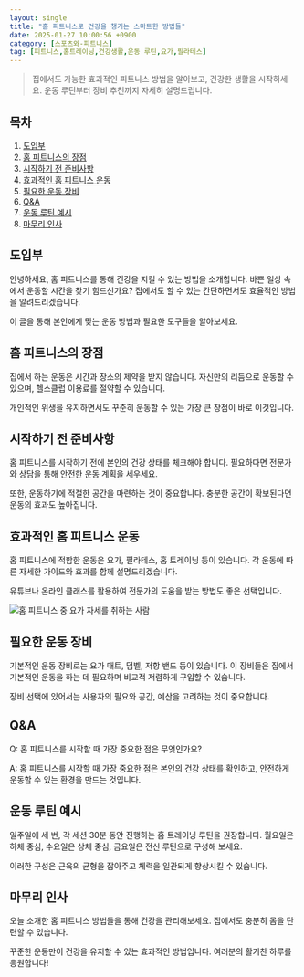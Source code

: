 ```yaml
---
layout: single
title: "홈 피트니스로 건강을 챙기는 스마트한 방법들"
date: 2025-01-27 10:00:56 +0900
category: [스포츠와-피트니스]
tag: [피트니스,홈트레이닝,건강생활,운동 루틴,요가,필라테스]
---
```

  
> 집에서도 가능한 효과적인 피트니스 방법을 알아보고, 건강한 생활을 시작하세요. 운동 루틴부터 장비 추천까지 자세히 설명드립니다.

## 목차
1. [도입부](#도입부)
2. [홈 피트니스의 장점](#홈-피트니스의-장점)
3. [시작하기 전 준비사항](#시작하기-전-준비사항)
4. [효과적인 홈 피트니스 운동](#효과적인-홈-피트니스-운동)
5. [필요한 운동 장비](#필요한-운동-장비)
6. [Q&A](#qa)
7. [운동 루틴 예시](#운동-루틴-예시)
8. [마무리 인사](#마무리-인사)

## 도입부

안녕하세요, 홈 피트니스를 통해 건강을 지킬 수 있는 방법을 소개합니다. 바쁜 일상 속에서 운동할 시간을 찾기 힘드신가요? 집에서도 할 수 있는 간단하면서도 효율적인 방법을 알려드리겠습니다.


이 글을 통해 본인에게 맞는 운동 방법과 필요한 도구들을 알아보세요.



## 홈 피트니스의 장점

집에서 하는 운동은 시간과 장소의 제약을 받지 않습니다. 자신만의 리듬으로 운동할 수 있으며, 헬스클럽 이용료를 절약할 수 있습니다. 


개인적인 위생을 유지하면서도 꾸준히 운동할 수 있는 가장 큰 장점이 바로 이것입니다.



## 시작하기 전 준비사항

홈 피트니스를 시작하기 전에 본인의 건강 상태를 체크해야 합니다. 필요하다면 전문가와 상담을 통해 안전한 운동 계획을 세우세요.


또한, 운동하기에 적절한 공간을 마련하는 것이 중요합니다. 충분한 공간이 확보된다면 운동의 효과도 높아집니다.



## 효과적인 홈 피트니스 운동

홈 피트니스에 적합한 운동은 요가, 필라테스, 홈 트레이닝 등이 있습니다. 각 운동에 따른 자세한 가이드와 효과를 함께 설명드리겠습니다.


유튜브나 온라인 클래스를 활용하여 전문가의 도움을 받는 방법도 좋은 선택입니다.


![홈 피트니스 중 요가 자세를 취하는 사람](https://i.ibb.co/72Q4kmx/png-skoid-d505667d-d6c1-4a0a-bac7-5c84a87759f8-sktid-a48cca56-e6da-484e-a814-9c849652bcb3-skt-2025-0.png)



## 필요한 운동 장비

기본적인 운동 장비로는 요가 매트, 덤벨, 저항 밴드 등이 있습니다. 이 장비들은 집에서 기본적인 운동을 하는 데 필요하며 비교적 저렴하게 구입할 수 있습니다.


장비 선택에 있어서는 사용자의 필요와 공간, 예산을 고려하는 것이 중요합니다.



## Q&A

Q: 홈 피트니스를 시작할 때 가장 중요한 점은 무엇인가요?


A: 홈 피트니스를 시작할 때 가장 중요한 점은 본인의 건강 상태를 확인하고, 안전하게 운동할 수 있는 환경을 만드는 것입니다.



## 운동 루틴 예시

일주일에 세 번, 각 세션 30분 동안 진행하는 홈 트레이닝 루틴을 권장합니다. 월요일은 하체 중심, 수요일은 상체 중심, 금요일은 전신 루틴으로 구성해 보세요.


이러한 구성은 근육의 균형을 잡아주고 체력을 일관되게 향상시킬 수 있습니다.



## 마무리 인사

오늘 소개한 홈 피트니스 방법들을 통해 건강을 관리해보세요. 집에서도 충분히 몸을 단련할 수 있습니다.


꾸준한 운동만이 건강을 유지할 수 있는 효과적인 방법입니다. 여러분의 활기찬 하루를 응원합니다!

